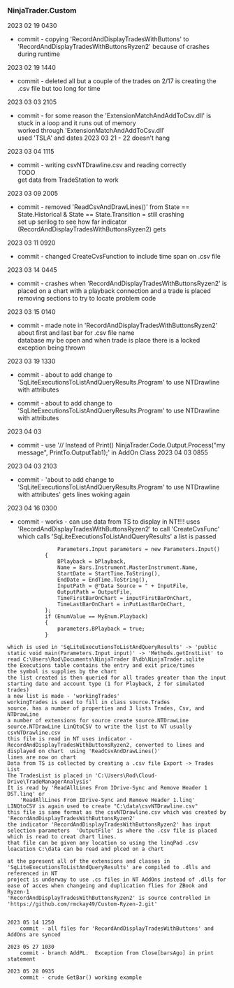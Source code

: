 ### NinjaTrader.Custom

2023 02 19 0430  
*	commit - copying 'RecordAndDisplayTradesWithButtons' to 'RecordAndDisplayTradesWithButtonsRyzen2' because of crashes during runtime  

2023 02 19 1440  
*	commit - deleted all but a couple of the trades on 2/17  is creating the .csv file but too long for time  

2023 03 03 2105  
*	commit - for some reason the 'ExtensionMatchAndAddToCsv.dll' is stuck in a loop and it runs out of memory  
	worked through 'ExtensionMatchAndAddToCsv.dll'  
	used 'TSLA' and dates 2023 03 21 - 22 
	doesn't hang  

2023 03 04 1115  
*	commit - writing csvNTDrawline.csv and reading correctly  
	TODO  
	get data from TradeStation to work  

2023 03 09 2005  
*	commit - removed 'ReadCsvAndDrawLines()' from State == State.Historical & State == State.Transition = still crashing  
	set up serilog to see how far indicator (RecordAndDisplayTradesWithButtonsRyzen2) gets  

2023 03 11 0920  
*	commit - changed CreateCvsFunction to include time span on .csv file  

2023 03 14 0445  
*	commit  - crashes when 'RecordAndDisplayTradesWithButtonsRyzen2' is placed on a chart with a playback connection and a trade is placed  
	removing sections to try to locate problem code  

2023 03 15 0140  
*	commit - made note in 'RecordAndDisplayTradesWithButtonsRyzen2' about first and last bar for .csv file name  
	database my be open and when trade is place there is a locked exception being thrown  

2023 03 19 1330  
*	commit - about to add change to 'SqLiteExecutionsToListAndQueryResults.Program' to use NTDrawline with attributes  

*	commit - about to add change to 'SqLiteExecutionsToListAndQueryResults.Program' to use NTDrawline with attributes  

2023 04 03  
*	commit - use '// Instead of Print()
	NinjaTrader.Code.Output.Process("my message", PrintTo.OutputTab1);' in AddOn Class  2023 04 03 0855  

2023 04 03 2103  
*	commit - 'about to add change to 'SqLiteExecutionsToListAndQueryResults.Program' to use NTDrawline with attributes' gets lines woking again  

2023 04 16 0300  
*	commit - works - can use data from TS to display in NT!!!!
	uses 'RecordAndDisplayTradesWithButtonsRyzen2' to call 'CreateCvsFunc' which calls 'SqLiteExecutionsToListAndQueryResults'
	a list is passed 
```
	            Parameters.Input parameters = new Parameters.Input()  
            {  
                BPlayback = bPlayback,  
                Name = Bars.Instrument.MasterInstrument.Name,  
                StartDate = StartTime.ToString(),  
                EndDate = EndTime.ToString(),  
                InputPath = @"Data Source = " + InputFile,   
                OutputPath = OutputFile,  
                TimeFirstBarOnChart = inputFirstBarOnChart,  
                TimeLastBarOnChart = inPutLastBarOnChart,  
            };  
            if (EnumValue == MyEnum.Playback)  
            {  
                parameters.BPlayback = true;  
            }  
```
    which is used in 'SqLiteExecutionsToListAndQueryResults' -> 'public static void main(Parameters.Input input)' -> 'Methods.getInstList' to read C:\Users\Rod\Documents\NinjaTrader 8\db\NinjaTrader.sqlite  
    the Executions table contains the entry and exit price/times  
    the symbol is supplies by the chart  
    the list created is then queried for all trades greater than the input starting date and account type (1 for Playback, 2 for simulated trades) 
    a new list is made - 'workingTrades'  
    workingTrades is used to fill in class source.Trades  
    source. has a number of properties and 3 lists Trades, Csv, and NTDrawLine  
    a number of extensions for source create source.NTDrawLine  
    source.NTDrawLine LinQtoCSV to write the list to NT usually csvNTDrawline.csv  
    this file is read in NT uses indicator - RecordAndDisplayTradesWithButtonsRyzen2, converted to lines and displayed on chart  using 'ReadCsvAndDrawLines()'  
    lines are now on chart  
    Data from TS is collected by creating a .csv file Export -> Trades List  
    The TradesList is placed in 'C:\Users\Rod\Cloud-Drive\TradeManagerAnalysis'  
    It is read by 'ReadAllLines From IDrive-Sync and Remove Header 1 DST.linq' or  
        'ReadAllLines From IDrive-Sync and Remove Header 1.linq'  
    LINQtoCSV is again used to create "C:\data\csvNTDrawline.csv"   
    this file is same format as the csvNTDrawline.csv which was created by 'RecordAndDisplayTradesWithButtonsRyzen2'  
    the indicator 'RecordAndDisplayTradesWithButtonsRyzen2' has input selection parameters  'OutputFile' is where the .csv file is placed which is read to creat chart lines.  
    that file can be given any location so using the linqPad .csv loacation C:\data can be read and plced on a chart  

    at the ppresent all of the extensions and classes in 'SqLiteExecutionsToListAndQueryResults' are compiled to .dlls and referenced in NT  
    project is underway to use .cs files in NT AddOns instead of .dlls for ease of acces when changeing and duplication flies for ZBook and Ryzen-1  
    'RecordAndDisplayTradesWithButtonsRyzen2' is source controlled in 'https://github.com/rmckay49/Custom-Ryzen-2.git'  

```

2023 05 14 1250  
	commit - all files for 'RecordAndDisplayTradesWithButtons' and AddOns are synced  

2023 05 27 1030  
    commit - branch AddPL.  Exception from Close[barsAgo] in print statement

2023 05 28 0935  
    commit - crude GetBar() working example  